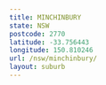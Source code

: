 ```yaml
---
title: MINCHINBURY
state: NSW
postcode: 2770
latitude: -33.756443
longitude: 150.810246
url: /nsw/minchinbury/
layout: suburb
---
```

